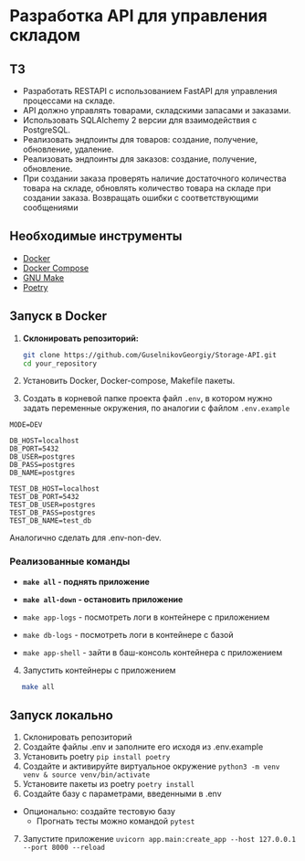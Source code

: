 # Разработка API для управления складом

## ТЗ

* Разработать RESTAPI с использованием FastAPI для управления процессами на складе.
* API должно управлять товарами, складскими запасами и заказами.
* Использовать SQLAlchemy 2 версии для взаимодействия с PostgreSQL.
* Реализовать эндпоинты для товаров: создание, получение, обновление, удаление.
* Реализовать эндпоинты для заказов: создание, получение, обновление.
* При создании заказа проверять наличие достаточного количества товара на складе, 
обновлять количество товара на складе при создании заказа. Возвращать ошибки с соответствующими сообщениями

## Необходимые инструменты

- [Docker](https://www.docker.com/get-started)
- [Docker Compose](https://docs.docker.com/compose/install/)
- [GNU Make](https://www.gnu.org/software/make/)
- [Poetry](https://pypi.org/project/poetry/)

## Запуск в Docker
1. **Склонировать репозиторий:**

   ```bash
   git clone https://github.com/GuselnikovGeorgiy/Storage-API.git
   cd your_repository
   ```

2. Установить Docker, Docker-compose, Makefile пакеты.

3. Создать в корневой папке проекта файл `.env`, в котором нужно задать 
переменные окружения, по аналогии с файлом `.env.example`
```
MODE=DEV

DB_HOST=localhost
DB_PORT=5432
DB_USER=postgres
DB_PASS=postgres
DB_NAME=postgres

TEST_DB_HOST=localhost
TEST_DB_PORT=5432
TEST_DB_USER=postgres
TEST_DB_PASS=postgres
TEST_DB_NAME=test_db
```
Аналогично сделать для .env-non-dev.

### Реализованные команды

* **`make all` - поднять приложение**
* **`make all-down` - остановить приложение**

* `make app-logs` - посмотреть логи в контейнере с приложением
* `make db-logs` - посмотреть логи в контейнере с базой
* `make app-shell` - зайти в баш-консоль контейнера с приложением

4. Запустить контейнеры с приложением
```bash
   make all
```

##    Запуск локально

1. Склонировать репозиторий
2. Создайте файлы .env и заполните его исходя из .env.example
3. Установить poetry ```pip install poetry```
4. Создайте и активируйте виртуальное окружение ```python3 -m venv venv & source venv/bin/activate```
5. Установите пакеты из poetry ```poetry install```
6. Создайте базу с параметрами, введенными в .env
- Опционально: создайте тестовую базу
  - Прогнать тесты можно командой ```pytest```
7. Запустите приложение ```uvicorn app.main:create_app --host 127.0.0.1 --port 8000 --reload```

